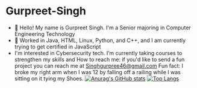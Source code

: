 # Gurpreet-Singh
* 👋 Hello! My name is Gurpreet Singh. I'm a Senior majoring in Computer Engineering Technology
* 🏫 Worked in Java, HTML, Linux, Python, and C++, and I am currently trying to get certified in JavaScript
* I'm interested in Cybersecurity tech.
I’m currently taking courses to strengthen my skills and 
How to reach me: if you'd like to send a fun project you can reach me at Singhgurpree46@gmail.com
Fun fact: I broke my right arm when I was 12 by falling off a railing while I was sitting on it tying my Shoes. 
[![Anurag's GitHub stats](https://github-readme-stats.vercel.app/api?username=Gurpreet-Singh)](https://github.com/Gurpreet-Singh/github-readme-stats)
[![Top Langs](https://github-readme-stats.vercel.app/api/top-langs/?username=Gurpreet-Singh)](https://github.com/Gurpreet-Singh/github-readme-stats)
